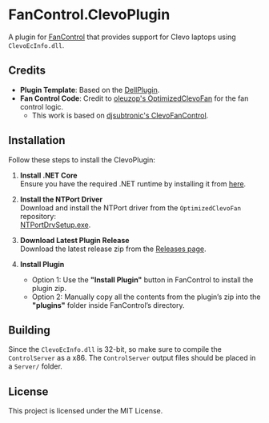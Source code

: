 # FanControl.ClevoPlugin

A plugin for [FanControl](https://github.com/Rem0o/FanControl.Releases) that provides support for Clevo laptops using `ClevoEcInfo.dll`.

## Credits

- **Plugin Template**: Based on the [DellPlugin](https://github.com/Rem0o/FanControl.DellPlugin).
- **Fan Control Code**: Credit to [oleuzop's OptimizedClevoFan](https://github.com/oleuzop/OptimizedClevoFan) for the fan control logic.
  - This work is based on [djsubtronic's ClevoFanControl](https://github.com/djsubtronic/ClevoFanControl).

## Installation

Follow these steps to install the ClevoPlugin:

1. **Install .NET Core**  
   Ensure you have the required .NET runtime by installing it from [here](https://aka.ms/dotnet-core-applaunch?missing_runtime=true&arch=x86&rid=win10-x86&apphost_version=6.0.8).

2. **Install the NTPort Driver**  
   Download and install the NTPort driver from the `OptimizedClevoFan` repository:  
   [NTPortDrvSetup.exe](https://github.com/djsubtronic/ClevoFanControl/blob/master/ClevoFanControl/NTPortDrvSetup.exe).

3. **Download Latest Plugin Release**  
   Download the latest release zip from the [Releases page](https://github.com/Veggissss/FanControl.ClevoPlugin/releases).

5. **Install Plugin**  
   - Option 1: Use the **"Install Plugin"** button in FanControl to install the plugin zip.
   - Option 2: Manually copy all the contents from the plugin’s zip into the **"plugins"** folder inside FanControl’s directory.

## Building

Since the `ClevoEcInfo.dll` is 32-bit, so make sure to compile the `ControlServer` as a x86.
The `ControlServer` output files should be placed in a `Server/` folder.

## License

This project is licensed under the MIT License.
